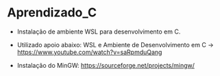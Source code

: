 # Aprendizado_C

* Instalação de ambiente WSL para desenvolvimento em C.
* Utilizado apoio abaixo:
WSL e Ambiente de Desenvolvimento em C -> https://www.youtube.com/watch?v=saRpmduQang

* Instalação do MinGW:
https://sourceforge.net/projects/mingw/